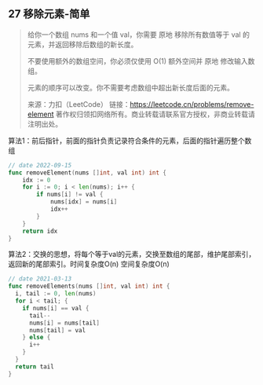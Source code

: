 ## 27 移除元素-简单

> 给你一个数组 nums 和一个值 val，你需要 原地 移除所有数值等于 val 的元素，并返回移除后数组的新长度。
>
> 不要使用额外的数组空间，你必须仅使用 O(1) 额外空间并 原地 修改输入数组。
>
> 元素的顺序可以改变。你不需要考虑数组中超出新长度后面的元素。
>
> 来源：力扣（LeetCode）
> 链接：https://leetcode.cn/problems/remove-element
> 著作权归领扣网络所有。商业转载请联系官方授权，非商业转载请注明出处。



算法1：前后指针，前面的指针负责记录符合条件的元素，后面的指针遍历整个数组

```go
// date 2022-09-15
func removeElement(nums []int, val int) int {
    idx := 0
    for i := 0; i < len(nums); i++ {
        if nums[i] != val {
            nums[idx] = nums[i]
            idx++
        }
    }
    return idx
}
```

算法2：交换的思想，将每个等于val的元素，交换至数组的尾部，维护尾部索引，返回新的尾部索引。时间复杂度O(n) 空间复杂度O(n)

```go
// date 2021-03-13
func removeElements(nums []int, val int) int {
  i, tail := 0, len(nums)
  for i < tail; {
    if nums[i] == val {
      tail--
      nums[i] = nums[tail]
      nums[tail] = val
    } else {
      i++
    }
  }
  return tail
}
```

